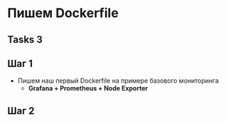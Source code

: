 # Пишем Dockerfile 

## Tasks 3

## Шаг 1
- Пишем наш первый Dockerfile на примере базового мониторинга
  - **Grafana + Prometheus + Node Exporter**

## Шаг 2
